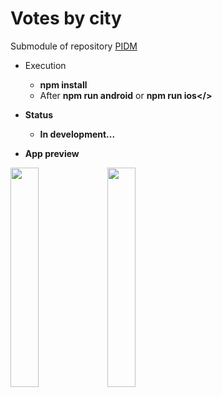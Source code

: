 # Votes by city
Submodule of repository <a href="https://github.com/LuisFernando1407/pidm">PIDM</a>

- Execution
  - <b>npm install</b>
  - After <b>npm run android</b> or <b>npm run ios</>

- Status
  - In development...

- App preview
<img src='assets/screenshot/home.jpeg' width='30%' height='30%'/>

<img src='assets/screenshot/about.jpeg' width='30%' height='30%'/>
